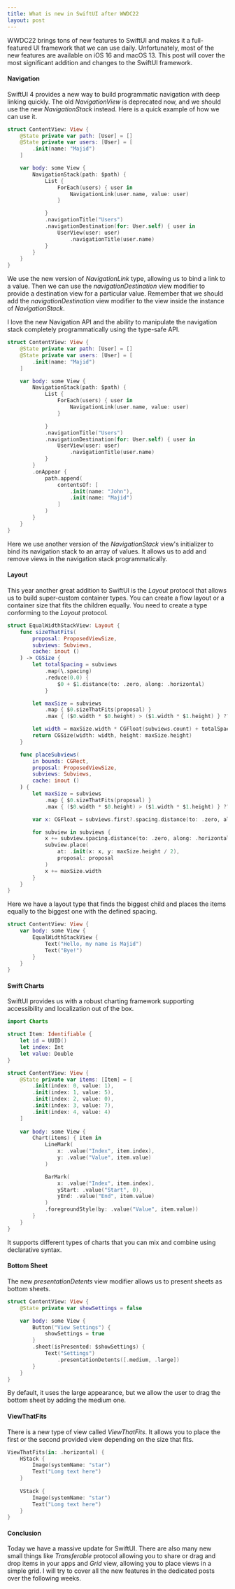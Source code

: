 ```yaml
---
title: What is new in SwiftUI after WWDC22
layout: post
---
```


WWDC22 brings tons of new features to SwiftUI and makes it a full-featured UI framework that we can use daily. Unfortunately, most of the new features are available on iOS 16 and macOS 13. This post will cover the most significant addition and changes to the SwiftUI framework.

#### Navigation
SwiftUI 4 provides a new way to build programmatic navigation with deep linking quickly. The old *NavigationView* is deprecated now, and we should use the new *NavigationStack* instead. Here is a quick example of how we can use it.

```swift
struct ContentView: View {
    @State private var path: [User] = []
    @State private var users: [User] = [
        .init(name: "Majid")
    ]

    var body: some View {
        NavigationStack(path: $path) {
            List {
                ForEach(users) { user in
                    NavigationLink(user.name, value: user)
                }

            }
            .navigationTitle("Users")
            .navigationDestination(for: User.self) { user in
                UserView(user: user)
                    .navigationTitle(user.name)
            }
        }
    }
}
```

We use the new version of *NavigationLink* type, allowing us to bind a link to a value. Then we can use the *navigationDestination* view modifier to provide a destination view for a particular value. Remember that we should add the *navigationDestination* view modifier to the view inside the instance of *NavigationStack*.

I love the new Navigation API and the ability to manipulate the navigation stack completely programmatically using the type-safe API.

```swift
struct ContentView: View {
    @State private var path: [User] = []
    @State private var users: [User] = [
        .init(name: "Majid")
    ]

    var body: some View {
        NavigationStack(path: $path) {
            List {
                ForEach(users) { user in
                    NavigationLink(user.name, value: user)
                }

            }
            .navigationTitle("Users")
            .navigationDestination(for: User.self) { user in
                UserView(user: user)
                    .navigationTitle(user.name)
            }
        }
        .onAppear {
            path.append(
                contentsOf: [
                    .init(name: "John"),
                    .init(name: "Majid")
                ]
            )
        }
    }
}
```

Here we use another version of the *NavigationStack* view's initializer to bind its navigation stack to an array of values. It allows us to add and remove views in the navigation stack programmatically.

#### Layout
This year another great addition to SwiftUI is the *Layout* protocol that allows us to build super-custom container types. You can create a flow layout or a container size that fits the children equally. You need to create a type conforming to the *Layout* protocol.

```swift
struct EqualWidthStackView: Layout {
    func sizeThatFits(
        proposal: ProposedViewSize,
        subviews: Subviews,
        cache: inout ()
    ) -> CGSize {
        let totalSpacing = subviews
            .map(\.spacing)
            .reduce(0.0) {
                $0 + $1.distance(to: .zero, along: .horizontal)
            }

        let maxSize = subviews
            .map { $0.sizeThatFits(proposal) }
            .max { ($0.width * $0.height) > ($1.width * $1.height) } ?? .zero

        let width = maxSize.width * CGFloat(subviews.count) + totalSpacing
        return CGSize(width: width, height: maxSize.height)
    }

    func placeSubviews(
        in bounds: CGRect,
        proposal: ProposedViewSize,
        subviews: Subviews,
        cache: inout ()
    ) {
        let maxSize = subviews
            .map { $0.sizeThatFits(proposal) }
            .max { ($0.width * $0.height) > ($1.width * $1.height) } ?? .zero

        var x: CGFloat = subviews.first?.spacing.distance(to: .zero, along: .horizontal) ?? 0

        for subview in subviews {
            x += subview.spacing.distance(to: .zero, along: .horizontal)
            subview.place(
                at: .init(x: x, y: maxSize.height / 2),
                proposal: proposal
            )
            x += maxSize.width
        }
    }
}
```

Here we have a layout type that finds the biggest child and places the items equally to the biggest one with the defined spacing.

```swift
struct ContentView: View {
    var body: some View {
        EqualWidthStackView {
            Text("Hello, my name is Majid")
            Text("Bye!")
        }
    }
}
```

#### Swift Charts
SwiftUI provides us with a robust charting framework supporting accessibility and localization out of the box.

```swift
import Charts

struct Item: Identifiable {
    let id = UUID()
    let index: Int
    let value: Double
}

struct ContentView: View {
    @State private var items: [Item] = [
        .init(index: 0, value: 1),
        .init(index: 1, value: 5),
        .init(index: 2, value: 0),
        .init(index: 3, value: 7),
        .init(index: 4, value: 4)
    ]
    
    var body: some View {
        Chart(items) { item in
            LineMark(
                x: .value("Index", item.index),
                y: .value("Value", item.value)
            )

            BarMark(
                x: .value("Index", item.index),
                yStart: .value("Start", 0),
                yEnd: .value("End", item.value)
            )
            .foregroundStyle(by: .value("Value", item.value))
        }
    }
}
```

It supports different types of charts that you can mix and combine using declarative syntax.

#### Bottom Sheet
The new *presentationDetents* view modifier allows us to present sheets as bottom sheets. 

```swift
struct ContentView: View {
    @State private var showSettings = false

    var body: some View {
        Button("View Settings") {
            showSettings = true
        }
        .sheet(isPresented: $showSettings) {
            Text("Settings")
                .presentationDetents([.medium, .large])
        }
    }
}
```

By default, it uses the large appearance, but we allow the user to drag the bottom sheet by adding the medium one.

#### ViewThatFits
There is a new type of view called *ViewThatFits*. It allows you to place the first or the second provided view depending on the size that fits.

```swift
ViewThatFits(in: .horizontal) {
    HStack {
        Image(systemName: "star")
        Text("Long text here")
    }
            
    VStack {
        Image(systemName: "star")
        Text("Long text here")
    }
}
```

#### Conclusion
Today we have a massive update for SwiftUI. There are also many new small things like *Transferable* protocol allowing you to share or drag and drop items in your apps and *Grid* view, allowing you to place views in a simple grid. I will try to cover all the new features in the dedicated posts over the following weeks.

